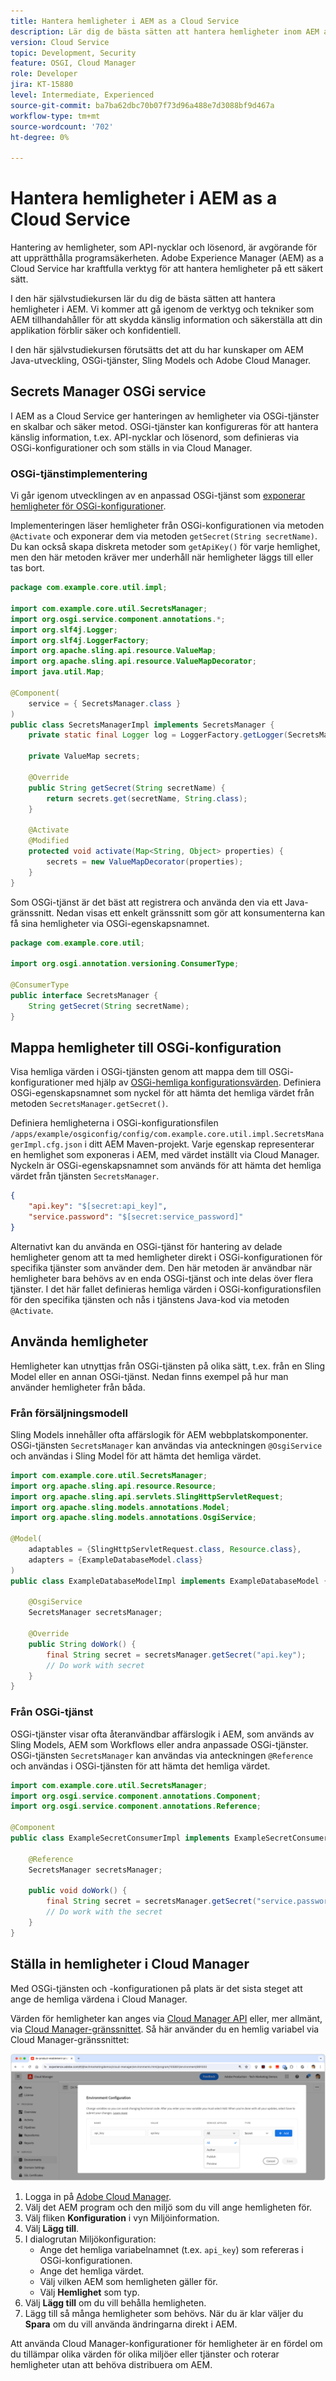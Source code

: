 ```yaml
---
title: Hantera hemligheter i AEM as a Cloud Service
description: Lär dig de bästa sätten att hantera hemligheter inom AEM as a Cloud Service med verktyg och tekniker från AEM för att skydda känslig information och säkerställa att programmet förblir säkert och konfidentiellt.
version: Cloud Service
topic: Development, Security
feature: OSGI, Cloud Manager
role: Developer
jira: KT-15880
level: Intermediate, Experienced
source-git-commit: ba7ba62dbc70b07f73d96a488e7d3088bf9d467a
workflow-type: tm+mt
source-wordcount: '702'
ht-degree: 0%

---
```



# Hantera hemligheter i AEM as a Cloud Service

Hantering av hemligheter, som API-nycklar och lösenord, är avgörande för att upprätthålla programsäkerheten. Adobe Experience Manager (AEM) as a Cloud Service har kraftfulla verktyg för att hantera hemligheter på ett säkert sätt.

I den här självstudiekursen lär du dig de bästa sätten att hantera hemligheter i AEM. Vi kommer att gå igenom de verktyg och tekniker som AEM tillhandahåller för att skydda känslig information och säkerställa att din applikation förblir säker och konfidentiell.

I den här självstudiekursen förutsätts det att du har kunskaper om AEM Java-utveckling, OSGi-tjänster, Sling Models och Adobe Cloud Manager.

## Secrets Manager OSGi service

I AEM as a Cloud Service ger hanteringen av hemligheter via OSGi-tjänster en skalbar och säker metod. OSGi-tjänster kan konfigureras för att hantera känslig information, t.ex. API-nycklar och lösenord, som definieras via OSGi-konfigurationer och som ställs in via Cloud Manager.

### OSGi-tjänstimplementering

Vi går igenom utvecklingen av en anpassad OSGi-tjänst som [exponerar hemligheter för OSGi-konfigurationer](https://experienceleague.adobe.com/en/docs/experience-manager-cloud-service/content/implementing/deploying/configuring-osgi#secret-configuration-values).

Implementeringen läser hemligheter från OSGi-konfigurationen via metoden `@Activate` och exponerar dem via metoden `getSecret(String secretName)`. Du kan också skapa diskreta metoder som `getApiKey()` för varje hemlighet, men den här metoden kräver mer underhåll när hemligheter läggs till eller tas bort.

```java
package com.example.core.util.impl;

import com.example.core.util.SecretsManager;
import org.osgi.service.component.annotations.*;
import org.slf4j.Logger;
import org.slf4j.LoggerFactory;
import org.apache.sling.api.resource.ValueMap;
import org.apache.sling.api.resource.ValueMapDecorator;
import java.util.Map;

@Component(
    service = { SecretsManager.class }
)
public class SecretsManagerImpl implements SecretsManager {
    private static final Logger log = LoggerFactory.getLogger(SecretsManagerImpl.class);
 
    private ValueMap secrets;

    @Override
    public String getSecret(String secretName) {
        return secrets.get(secretName, String.class);
    }

    @Activate
    @Modified
    protected void activate(Map<String, Object> properties) {
        secrets = new ValueMapDecorator(properties);
    }
}
```

Som OSGi-tjänst är det bäst att registrera och använda den via ett Java-gränssnitt. Nedan visas ett enkelt gränssnitt som gör att konsumenterna kan få sina hemligheter via OSGi-egenskapsnamnet.

```java
package com.example.core.util;

import org.osgi.annotation.versioning.ConsumerType;

@ConsumerType
public interface SecretsManager {
    String getSecret(String secretName);
}
```

## Mappa hemligheter till OSGi-konfiguration

Visa hemliga värden i OSGi-tjänsten genom att mappa dem till OSGi-konfigurationer med hjälp av [OSGi-hemliga konfigurationsvärden](https://experienceleague.adobe.com/en/docs/experience-manager-cloud-service/content/implementing/deploying/configuring-osgi#secret-configuration-values). Definiera OSGi-egenskapsnamnet som nyckel för att hämta det hemliga värdet från metoden `SecretsManager.getSecret()`.

Definiera hemligheterna i OSGi-konfigurationsfilen `/apps/example/osgiconfig/config/com.example.core.util.impl.SecretsManagerImpl.cfg.json` i ditt AEM Maven-projekt. Varje egenskap representerar en hemlighet som exponeras i AEM, med värdet inställt via Cloud Manager. Nyckeln är OSGi-egenskapsnamnet som används för att hämta det hemliga värdet från tjänsten `SecretsManager`.

```json
{
    "api.key": "$[secret:api_key]",
    "service.password": "$[secret:service_password]"
}
```

Alternativt kan du använda en OSGi-tjänst för hantering av delade hemligheter genom att ta med hemligheter direkt i OSGi-konfigurationen för specifika tjänster som använder dem. Den här metoden är användbar när hemligheter bara behövs av en enda OSGi-tjänst och inte delas över flera tjänster. I det här fallet definieras hemliga värden i OSGi-konfigurationsfilen för den specifika tjänsten och nås i tjänstens Java-kod via metoden `@Activate`.

## Använda hemligheter

Hemligheter kan utnyttjas från OSGi-tjänsten på olika sätt, t.ex. från en Sling Model eller en annan OSGi-tjänst. Nedan finns exempel på hur man använder hemligheter från båda.

### Från försäljningsmodell

Sling Models innehåller ofta affärslogik för AEM webbplatskomponenter. OSGi-tjänsten `SecretsManager` kan användas via anteckningen `@OsgiService` och användas i Sling Model för att hämta det hemliga värdet.

```java
import com.example.core.util.SecretsManager;
import org.apache.sling.api.resource.Resource;
import org.apache.sling.api.servlets.SlingHttpServletRequest;
import org.apache.sling.models.annotations.Model;
import org.apache.sling.models.annotations.OsgiService;

@Model(
    adaptables = {SlingHttpServletRequest.class, Resource.class},
    adapters = {ExampleDatabaseModel.class}
)
public class ExampleDatabaseModelImpl implements ExampleDatabaseModel {

    @OsgiService
    SecretsManager secretsManager;

    @Override 
    public String doWork() {
        final String secret = secretsManager.getSecret("api.key");
        // Do work with secret
    }
}
```

### Från OSGi-tjänst

OSGi-tjänster visar ofta återanvändbar affärslogik i AEM, som används av Sling Models, AEM som Workflows eller andra anpassade OSGi-tjänster. OSGi-tjänsten `SecretsManager` kan användas via anteckningen `@Reference` och användas i OSGi-tjänsten för att hämta det hemliga värdet.

```java
import com.example.core.util.SecretsManager;
import org.osgi.service.component.annotations.Component;
import org.osgi.service.component.annotations.Reference;

@Component
public class ExampleSecretConsumerImpl implements ExampleSecretConsumer {

    @Reference
    SecretsManager secretsManager;

    public void doWork() {
        final String secret = secretsManager.getSecret("service.password");
        // Do work with the secret
    }
}
```

## Ställa in hemligheter i Cloud Manager

Med OSGi-tjänsten och -konfigurationen på plats är det sista steget att ange de hemliga värdena i Cloud Manager.

Värden för hemligheter kan anges via [Cloud Manager API](https://developer.adobe.com/experience-cloud/cloud-manager/reference/api/#tag/Variables) eller, mer allmänt, via [Cloud Manager-gränssnittet](https://experienceleague.adobe.com/en/docs/experience-manager-cloud-service/content/implementing/using-cloud-manager/environment-variables#overview). Så här använder du en hemlig variabel via Cloud Manager-gränssnittet:

![Konfiguration av Cloud Manager Secrets](./assets/secrets/cloudmanager-configuration.png)

1. Logga in på [Adobe Cloud Manager](https://my.cloudmanager.adobe.com).
1. Välj det AEM program och den miljö som du vill ange hemligheten för.
1. Välj fliken **Konfiguration** i vyn Miljöinformation.
1. Välj **Lägg till**.
1. I dialogrutan Miljökonfiguration:
   - Ange det hemliga variabelnamnet (t.ex. `api_key`) som refereras i OSGi-konfigurationen.
   - Ange det hemliga värdet.
   - Välj vilken AEM som hemligheten gäller för.
   - Välj **Hemlighet** som typ.
1. Välj **Lägg till** om du vill behålla hemligheten.
1. Lägg till så många hemligheter som behövs. När du är klar väljer du **Spara** om du vill använda ändringarna direkt i AEM.

Att använda Cloud Manager-konfigurationer för hemligheter är en fördel om du tillämpar olika värden för olika miljöer eller tjänster och roterar hemligheter utan att behöva distribuera om AEM.
